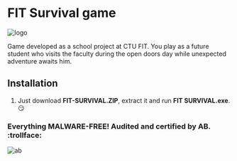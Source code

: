 # FIT Survival game

![logo](/graphics/sprites/logo.png)

Game developed as a school project at CTU FIT. You play as a future student who visits the faculty during the open doors day while unexpected adventure awaits him.

## Installation
1.  Just download **FIT-SURVIVAL.ZIP**, extract it and run **FIT SURVIVAL.exe**. :smirk:

### Everything MALWARE-FREE! Audited and certified by AB. :trollface:

![ab](https://media4.giphy.com/media/OanzDvY4Y5Jp3IlMGe/200.gif)
